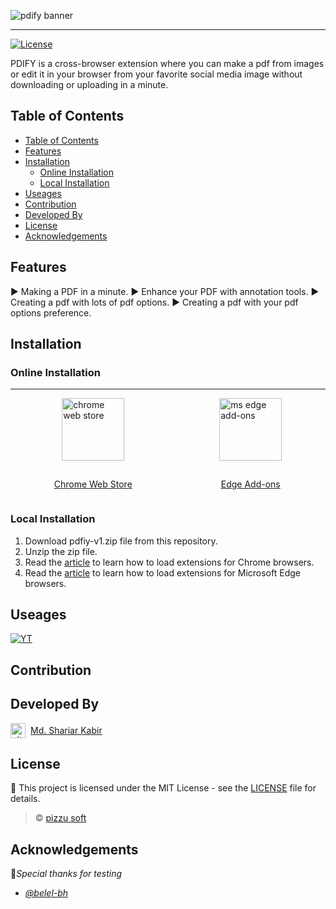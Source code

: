 <!-- <div style="display:flex; justify-content:space-around; align-items:center;">
<img src="./resources/pdify-icon.png" alt="pdify logo" style="width:128px; height:128px" />
<p style="font-size:120px; font-weight:700; color:red;  text-decoration:underline;">PDIFY</p>
</div> -->

![pdify banner](./resources/github-banner-icon.png)

---

[![License](https://img.shields.io/badge/license-MIT-blue.svg)](LICENSE)

PDIFY is a cross-browser extension where you can make a pdf from images or edit it in your browser from your favorite social media image without downloading or uploading in a minute.

## Table of Contents

- [Table of Contents](#table-of-contents)
- [Features](#features)
- [Installation](#installation)
  - [Online Installation](#online-installation)
  - [Local Installation](#local-installation)
- [Useages](#useages)
- [Contribution](#contribution)
- [Developed By](#developed-by)
- [License](#license)
- [Acknowledgements](#acknowledgements)

## Features

:arrow_forward: Making a PDF in a minute.
:arrow_forward: Enhance your PDF with annotation tools.
:arrow_forward: Creating a pdf with lots of pdf options.
:arrow_forward: Creating a pdf with your pdf options preference.

## Installation

### Online Installation

---

<div style="display:flex; justify-content:space-around; align-items: center;">

<div style="display:flex; flex-direction:column; justify-content:space-around; align-items:center; gap:15px;">
<img src="./resources/chrome-web-store.png" alt="chrome web store" style="height: 100px; width:100px;"/>

[Chrome Web Store](https://chromewebstore.google.com/detail/pdify-image-to-pdf-edit-a/jefldaehieliinjhjfjbkgongiljnpji)

</div>

<div style="display:flex; flex-direction:column; justify-content:space-around; align-items:center;  gap:15px;">
<img src="./resources/ms-edge-add-ons.png" alt="ms edge add-ons" style="height: 100px; width:100px;"/>

[Edge Add-ons](https://microsoftedge.microsoft.com/addons/Microsoft-Edge-Extensions-Home)

</div>
</div>

### Local Installation

1. Download pdfiy-v1.zip file from this repository.
2. Unzip the zip file.
3. Read the [article](https://medium.com/@aabroo.jalil/how-to-test-a-chrome-extension-locally-step-by-step-guide-852e4622d4c7) to learn how to load extensions for Chrome browsers.
4. Read the [article](https://learn.microsoft.com/en-us/microsoft-edge/extensions-chromium/getting-started/extension-sideloading) to learn how to load extensions for Microsoft Edge browsers.

## Useages

[![YT](https://img.shields.io/youtube/views/fGWp2MM-BIU)](https://www.youtube.com/watch?v=fGWp2MM-BIU)

## Contribution

## Developed By

<div style="display:flex; align-items:center; gap:0.5rem">
<img src="./resources/github-mark.svg" alt="github icon" style="height:24px; width:24px;" />
<a href="https://github.com/codezerro">Md. Shariar Kabir</a>
</div>

## License

:memo: This project is licensed under the MIT License - see the [LICENSE](./LICENSE) file for details.

> ©️ [pizzu soft](https://github.com/pizzusoft)

## Acknowledgements

:clap:_Special thanks for testing_

- _[@belel-bh](https://github.com/belal-bh)_
